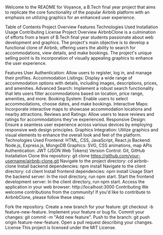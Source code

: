 Welcome to the README for Voyance, a B.Tech final year project that aims to replicate the core functionality of the popular Airbnb platform with an emphasis on utilizing graphics for an enhanced user experience.

Table of Contents
Project Overview
Features
Technologies Used
Installation
Usage
Contributing
License
Project Overview
AirbnbClone is a culmination of efforts from a team of B.Tech final year students passionate about web development and graphics. The project's main objective is to develop a functional clone of Airbnb, offering users the ability to search for accommodations, view details, and make bookings. The project's unique selling point is its incorporation of visually appealing graphics to enhance the user experience.

Features
User Authentication: Allow users to register, log in, and manage their profiles.
Accommodation Listings: Display a wide range of accommodation options with details, including images, descriptions, prices, and amenities.
Advanced Search: Implement a robust search functionality that lets users filter accommodations based on location, price range, amenities, and more.
Booking System: Enable users to select accommodations, choose dates, and make bookings.
Interactive Maps: Incorporate interactive maps to showcase accommodation locations and nearby attractions.
Reviews and Ratings: Allow users to leave reviews and ratings for accommodations they've experienced.
Responsive Design: Ensure a seamless user experience across various devices by employing responsive web design principles.
Graphics Integration: Utilize graphics and visual elements to enhance the overall look and feel of the platform.
Technologies Used
Frontend: HTML, CSS, JavaScript, React.js
Backend: Node.js, Express.js, MongoDB
Graphics: SVG, CSS animations, map APIs
Authentication: JWT (JSON Web Tokens)
Version Control: Git, GitHub
Installation
Clone this repository: git clone https://github.com/your-username/airbnb-clone.git
Navigate to the project directory: cd airbnb-clone
Install backend dependencies: npm install
Navigate to the client directory: cd client
Install frontend dependencies: npm install
Usage
Start the backend server: In the root directory, run npm start.
Start the frontend development server: In the client directory, run npm start.
Access the application in your web browser: http://localhost:3000
Contributing
We welcome contributions from the community! If you'd like to contribute to AirbnbClone, please follow these steps:

Fork the repository.
Create a new branch for your feature: git checkout -b feature-new-feature.
Implement your feature or bug fix.
Commit your changes: git commit -m "Add new feature".
Push to the branch: git push origin feature-new-feature.
Open a pull request describing your changes.
License
This project is licensed under the MIT License.
